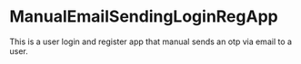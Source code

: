 # ManualEmailSendingLoginRegApp
This is a user login and register app that manual sends an otp via email to a user.
